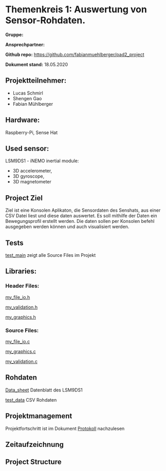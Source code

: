 # Themenkreis 1: Auswertung von Sensor-Rohdaten.

**Gruppe:**

**Ansprechpartner:**

**Github repo:** https://github.com/fabianmuehlberger/pad2_project

**Dokument stand:** 18.05.2020

## Projektteilnehmer:

* Lucas Schmirl
* Shengen Gao
* Fabian Mühlberger

## Hardware:
Raspberry-Pi, Sense Hat

## Used sensor:
LSM9DS1 - iNEMO inertial module:
* 3D accelerometer,
* 3D gyroscope, 
* 3D magnetometer

## Project Ziel
Ziel ist eine Konsolen Aplikaton, die Sensordaten des Senshats, aus einer CSV Datei liest und diese daten auswertet. Es soll mithilfe der Daten ein Bewegungsprofil erstellt werden. Die daten sollen per Konsolen befehl ausgegeben werden können und auch visualisiert werden. 

## Tests

[test_main](..\build\bin\test_main.exe) zeigt alle Source Files im Projekt



## Libraries:

### Header Files:

[my_file_io.h](..\common\include\my_file_io\my_file_io.h)

[my_validation.h](..\common\include\my_validation\my_validation.h)

[my_graphics.h](common\include\my_graphics\my_graphics.h)

### Source Files:
[my_file_io.c](..\common\src\my_file_io\my_file_io.c)

[my_graphics.c](..\common\src\my_graphics\my_graphics.c)

[my_validation.c](..\common\src\my_validation\my_validation.c)

## Rohdaten
[Data_sheet](..\ressources\datasheet_LSM9DS1_(1).pdf) Datenblatt des LSM9DS1

[test_data](..\ressources\Test_Data_20k_IMU-LSM9DS1.csv) CSV Rohdaten 



## Projektmanagement

Projektfortschritt ist im Dokument [Protokoll](..\documentation\protokoll.md) nachzulesen

## Zeitaufzeichnung

## Project Structure 

 
